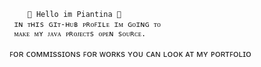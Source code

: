         🌱 Hello im Piantina 🌱
     ɪɴ ᴛʜɪѕ ɢɪᴛ-ʜᴜʙ ᴘʀᴏꜰɪʟᴇ ɪᴍ ɢᴏɪɴɢ ᴛᴏ
     ᴍᴀᴋᴇ ᴍʏ ᴊᴀᴠᴀ ᴘʀᴏᴊᴇᴄᴛѕ ᴏᴘᴇɴ ѕᴏᴜʀᴄᴇ.

ꜰᴏʀ ᴄᴏᴍᴍɪѕѕɪᴏɴѕ ꜰᴏʀ ᴡᴏʀᴋѕ ʏᴏᴜ ᴄᴀɴ ʟᴏᴏᴋ ᴀᴛ ᴍʏ ᴘᴏʀᴛꜰᴏʟɪᴏ
